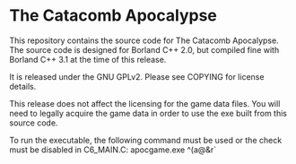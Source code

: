 The Catacomb Apocalypse
=======================

This repository contains the source code for The Catacomb Apocalypse. The
source code is designed for Borland C++ 2.0, but compiled fine with Borland C++
3.1 at the time of this release.

It is released under the GNU GPLv2. Please see COPYING for license details.

This release does not affect the licensing for the game data files. You will
need to legally acquire the game data in order to use the exe built from this
source code.

To run the executable, the following command must be used or the check must be
disabled in C6_MAIN.C:
    apocgame.exe ^(a@&r`
